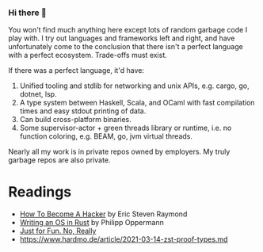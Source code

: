 ### Hi there 👋

<!--
**dangdennis/dangdennis** is a ✨ _special_ ✨ repository because its `README.md` (this file) appears on your GitHub profile.

Here are some ideas to get you started:

- 🔭 I’m currently working on ...
- 🌱 I’m currently learning ...
- 👯 I’m looking to collaborate on ...
- 🤔 I’m looking for help with ...
- 💬 Ask me about ...
- 📫 How to reach me: ...
- 😄 Pronouns: ...
- ⚡ Fun fact: ...
-->

You won't find much anything here except lots of random garbage code I play with. I try out languages and frameworks left and right, and have unfortunately come to the conclusion that there isn't a perfect language with a perfect ecosystem. Trade-offs must exist.

If there was a perfect language, it'd have:
1. Unified tooling and stdlib for networking and unix APIs, e.g. cargo, go, dotnet, lsp.
2. A type system between Haskell, Scala, and OCaml with fast compilation times and easy stdout printing of data.
3. Can build cross-platform binaries.
4. Some supervisor-actor + green threads library or runtime, i.e. no function coloring, e.g. BEAM, go, jvm virtual threads.

Nearly all my work is in private repos owned by employers. My truly garbage repos are also private.

# Readings

- [How To Become A Hacker](http://www.catb.org/~esr/faqs/hacker-howto.html) by Eric Steven Raymond
- [Writing an OS in Rust](https://os.phil-opp.com/) by Philipp Oppermann
- [Just for Fun. No, Really](https://justforfunnoreally.dev/)
- https://www.hardmo.de/article/2021-03-14-zst-proof-types.md
